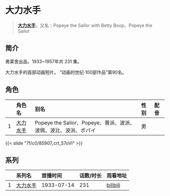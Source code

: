 # 大力水手


> <u>**[大力水手](https://bgm.tv/subject/136905)**</u>，又名：Popeye the Sailor with Betty Boop、Popeye the Sailor

## 简介

弗莱舍出品，1933~1957年共 231 集。

大力水手的首部动画短片。
“动画的世纪·100部作品”第90名。



## 角色

|     |   角色名   |   别名  | 性别 |  配音  |
|:--- |:------  |:----      |:---  |:--   |
| 1 | [大力水手](https://bgm.tv/character/85907) | Popeye the Sailor、Popeye、普派、波派、波佩、波比、波派、ポパイ | 男 |  |

{{< slide "7f/c0/85907_crt_57oVl" >}}

## 系列

|     |   系列名   |   首播时间  | 话数/时长  | 观看地址 |
|:---  |:------    |:----      |:---       |:---  |
| 1 |[大力水手](https://bgm.tv/subject/136905)| 1933-07-14 | 231 | [bilibili](https://www.bilibili.com/video/BV1sx411B7PZ)  |


